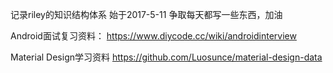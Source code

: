 记录riley的知识结构体系
始于2017-5-11  争取每天都写一些东西，加油

Android面试复习资料：
https://www.diycode.cc/wiki/androidinterview

Material Design学习资料
https://github.com/Luosunce/material-design-data
